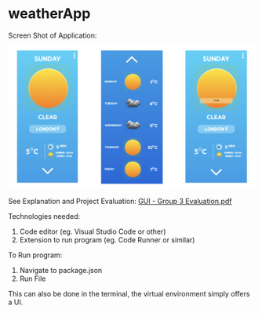 ﻿# weatherApp

Screen Shot of Application:

![AppImage](AppImage.png)

See Explanation and Project Evaluation:
[GUI - Group 3 Evaluation.pdf](GUI%20-%20Group%203%20Evaluation.pdf)


Technologies needed:
1) Code editor (eg. Visual Studio Code or other)
2) Extension to run program (eg. Code Runner or similar)

To Run program:
1) Navigate to package.json
2) Run File

This can also be done in the terminal, the virtual environment simply offers a UI.
